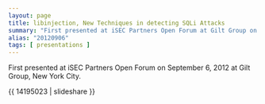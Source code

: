 ```yaml
---
layout: page
title: libinjection, New Techniques in detecting SQLi Attacks
summary: "First presented at iSEC Partners Open Forum at Gilt Group on September 6, 2012 in New York"
alias: "20120906"
tags: [ presentations ]
---
```


First presented at iSEC Partners Open Forum on September 6, 2012 at Gilt Group, New York City.

{{ 14195023 | slideshare }}

